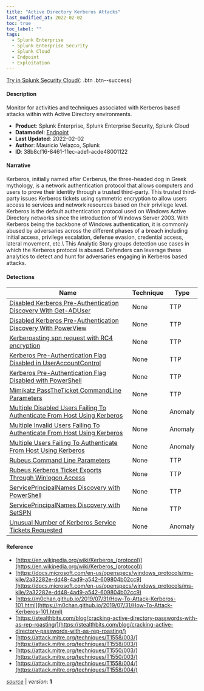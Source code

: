 ```yaml
---
title: "Active Directory Kerberos Attacks"
last_modified_at: 2022-02-02
toc: true
toc_label: ""
tags:
  - Splunk Enterprise
  - Splunk Enterprise Security
  - Splunk Cloud
  - Endpoint
  - Exploitation
---
```


[Try in Splunk Security Cloud](https://www.splunk.com/en_us/cyber-security.html){: .btn .btn--success}

#### Description

Monitor for activities and techniques associated with Kerberos based attacks within with Active Directory environments.

- **Product**: Splunk Enterprise, Splunk Enterprise Security, Splunk Cloud
- **Datamodel**: [Endpoint](https://docs.splunk.com/Documentation/CIM/latest/User/Endpoint)
- **Last Updated**: 2022-02-02
- **Author**: Mauricio Velazco, Splunk
- **ID**: 38b8cf16-8461-11ec-ade1-acde48001122

#### Narrative

Kerberos, initially named after Cerberus, the three-headed dog in Greek mythology, is a network authentication protocol that allows computers and users to prove their identity through a trusted third-party. This trusted third-party issues Kerberos tickets using symmetric encryption to allow users access to services and network resources based on their privilege level. Kerberos is the default authentication protocol used on Windows Active Directory networks since the introduction of Windows Server 2003. With Kerberos being the backbone of Windows authentication, it is commonly abused by adversaries across the different phases of a breach including initial access, privilege escalation, defense evasion, credential access, lateral movement, etc.\ This Analytic Story groups detection use cases in which the Kerberos protocol is abused. Defenders can leverage these analytics to detect and hunt for adversaries engaging in Kerberos based attacks.

#### Detections

| Name        | Technique   | Type         |
| ----------- | ----------- |--------------|
| [Disabled Kerberos Pre-Authentication Discovery With Get-ADUser](/endpoint/disabled_kerberos_pre-authentication_discovery_with_get-aduser/) | None| TTP |
| [Disabled Kerberos Pre-Authentication Discovery With PowerView](/endpoint/disabled_kerberos_pre-authentication_discovery_with_powerview/) | None| TTP |
| [Kerberoasting spn request with RC4 encryption](/endpoint/kerberoasting_spn_request_with_rc4_encryption/) | None| TTP |
| [Kerberos Pre-Authentication Flag Disabled in UserAccountControl](/endpoint/kerberos_pre-authentication_flag_disabled_in_useraccountcontrol/) | None| TTP |
| [Kerberos Pre-Authentication Flag Disabled with PowerShell](/endpoint/kerberos_pre-authentication_flag_disabled_with_powershell/) | None| TTP |
| [Mimikatz PassTheTicket CommandLine Parameters](/endpoint/mimikatz_passtheticket_commandline_parameters/) | None| TTP |
| [Multiple Disabled Users Failing To Authenticate From Host Using Kerberos](/endpoint/multiple_disabled_users_failing_to_authenticate_from_host_using_kerberos/) | None| Anomaly |
| [Multiple Invalid Users Failing To Authenticate From Host Using Kerberos](/endpoint/multiple_invalid_users_failing_to_authenticate_from_host_using_kerberos/) | None| Anomaly |
| [Multiple Users Failing To Authenticate From Host Using Kerberos](/endpoint/multiple_users_failing_to_authenticate_from_host_using_kerberos/) | None| Anomaly |
| [Rubeus Command Line Parameters](/endpoint/rubeus_command_line_parameters/) | None| TTP |
| [Rubeus Kerberos Ticket Exports Through Winlogon Access](/endpoint/rubeus_kerberos_ticket_exports_through_winlogon_access/) | None| TTP |
| [ServicePrincipalNames Discovery with PowerShell](/endpoint/serviceprincipalnames_discovery_with_powershell/) | None| TTP |
| [ServicePrincipalNames Discovery with SetSPN](/endpoint/serviceprincipalnames_discovery_with_setspn/) | None| TTP |
| [Unusual Number of Kerberos Service Tickets Requested](/endpoint/unusual_number_of_kerberos_service_tickets_requested/) | None| Anomaly |

#### Reference

* [https://en.wikipedia.org/wiki/Kerberos_(protocol)](https://en.wikipedia.org/wiki/Kerberos_(protocol))
* [https://docs.microsoft.com/en-us/openspecs/windows_protocols/ms-kile/2a32282e-dd48-4ad9-a542-609804b02cc9](https://docs.microsoft.com/en-us/openspecs/windows_protocols/ms-kile/2a32282e-dd48-4ad9-a542-609804b02cc9)
* [https://m0chan.github.io/2019/07/31/How-To-Attack-Kerberos-101.html](https://m0chan.github.io/2019/07/31/How-To-Attack-Kerberos-101.html)
* [https://stealthbits.com/blog/cracking-active-directory-passwords-with-as-rep-roasting/](https://stealthbits.com/blog/cracking-active-directory-passwords-with-as-rep-roasting/)
* [https://attack.mitre.org/techniques/T1558/003/](https://attack.mitre.org/techniques/T1558/003/)
* [https://attack.mitre.org/techniques/T1550/003/](https://attack.mitre.org/techniques/T1550/003/)
* [https://attack.mitre.org/techniques/T1558/004/](https://attack.mitre.org/techniques/T1558/004/)



[*source*](https://github.com/splunk/security_content/tree/develop/stories/active_directory_kerberos_attacks.yml) \| *version*: **1**